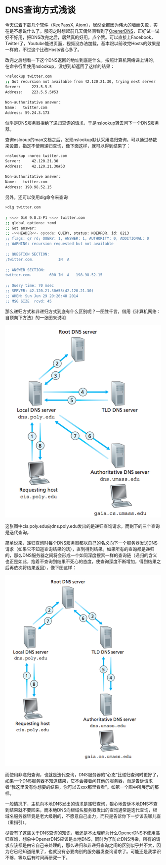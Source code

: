 DNS查询方式浅谈
===============


今天试着下载几个软件（KeePassX, Atom），居然全都因为伟大的墙而失败，实在是不想说什么了。郁闷之时想起前几天偶然间看到了[OpenerDNS](https://code.google.com/p/openerdns/)，正好试一试好不好用，把DNS改完之后，居然真的好用，点个赞。可以直接上Facebook，Twitter了，Youtube能进页面，视频没办法加载，基本跟以前改完Hosts的效果是一样的，不过这个比改Hosts省心多了。

改完之后想看一下这个DNS返回的地址到底是什么，按照计算机网络课上讲的，在命令行里使用nslookup，没想到却返回了这样的结果：

```bash
>nslookup twitter.com
;; Got recursion not available from 42.120.21.30, trying next server
Server:     223.5.5.5
Address:    223.5.5.5#53

Non-authoritative answer:
Name:   twitter.com
Address: 59.24.3.173
```

似乎是DNS服务器拒绝了递归查询的请求，于是nslookup转去问下一个DNS服务器。

查询nslooup的man文档之后，发现nslookup默认采用递归查询，可以通过参数来设置，指定不使用递归查询，像下面这样，就可以得到结果了：

```bash
>nslookup -norec twitter.com
Server:     42.120.21.30
Address:    42.120.21.30#53

Non-authoritative answer:
Name:   twitter.com
Address: 198.98.52.15
```

另外，还可以使用dig命令来查询

```bash
>dig twitter.com

; <<>> DiG 9.8.3-P1 <<>> twitter.com
;; global options: +cmd
;; Got answer:
;; ->>HEADER<<- opcode: QUERY, status: NOERROR, id: 8213
;; flags: qr rd; QUERY: 1, ANSWER: 1, AUTHORITY: 0, ADDITIONAL: 0
;; WARNING: recursion requested but not available

;; QUESTION SECTION:
;twitter.com.           IN  A

;; ANSWER SECTION:
twitter.com.        600 IN  A   198.98.52.15

;; Query time: 70 msec
;; SERVER: 42.120.21.30#53(42.120.21.30)
;; WHEN: Sun Jun 29 20:26:48 2014
;; MSG SIZE  rcvd: 45
```

那么递归方式和非递归方式到底有什么区别呢？一图胜千言，借用《计算机网络：自顶向下方法》的一张图来说明

![DNS_Query](../img/dns-query.png)

这张图中cis.poly.edu向dns.poly.edu发出的是递归查询请求，而剩下的三个查询是迭代查询。

简单说来，递归查询时每个DNS服务器都以自己的名义向下一个服务器发送DNS请求（如果它不知道查询结果的话），直到得到结果。如果所有的查询都是递归的，那么DNS服务器之间将会形成一个如同深度搜索一样的查询链（递归的含义也正是如此，抱着不查询到结果不死心的态度，使查询深度不断增加，得到结果之后再依次将结果返回），像下图这样：

![DNS Recursive](../img/dns-recursive-query.png)


而使用非递归查询，也就是迭代查询，DNS服务器的“心态”比递归查询时更好了，如果一个DNS服务器不知道结果，它不会接着问其他的服务器，而是告诉请求者“我这里没有你想要的结果，你可以去xxx那里看看”。如第一个图中所展示的那样。

一般情况下，主机向本地DNS发出的请求是递归查询，狠心地告诉本地DNS不查到结果就不要回来，而本地DNS向根域名服务器发出的查询通常是迭代查询，根域名服务器毕竟是老大级别的，不愿意自己出力，而只是告诉你下一步该去哪儿查（重指引）。

尽管有了这些关于DNS查询的知识，我还是不太理解为什么OpenerDNS不使用递归查询，想象中OpenerDNS应该是本地DNS，同时为了防止DNS污染，所有的请求应该都是由它自己来处理的，那么递归和非递归查询之间的区别似乎并不大，因为它已经知道结果了，也就没有必要向别的服务器发查询请求了。可能还是我学识不够，等以后有时间再研究一下。



